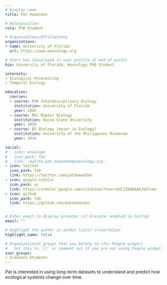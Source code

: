 ```yaml
---
# Display name
title: Pat Dumandan

# Role/position
role: PhD Student

# Organizations/Affiliations
organizations:
- name: University of Florida
  url: https://www.weecology.org

# Short bio (displayed in user profile at end of posts)
bio: University of Florida, Weecology PhD Student

interests:
- Ecological Forecasting
- Temporal Ecology

education:
  courses:
  - course: PhD Interdisciplinary Ecology
    institution: University of Florida
    year: 20XX
  - course: MSc Raptor Biology
    institution: Boise State University
    year: 2020
  - course: BS Biology (major in Ecology)
    institution: University of the Philippines Mindanao
    year: 2014

social:
# - icon: envelope
#   icon_pack: fas
#   link: 'mailto:pat.dumandan@weecology.org'
- icon: twitter
  icon_pack: fab
  link: https://twitter.com/patdumandan
- icon: google-scholar
  icon_pack: ai
  link: https://scholar.google.com/citations?user=O1C1Z0QAAAAJ&hl=en
- icon: github
  icon_pack: fab
  link: https://github.com/patdumandan


# Enter email to display Gravatar (if Gravatar enabled in Config)
email: ""

# Highlight the author in author lists? (true/false)
highlight_name: false

# Organizational groups that you belong to (for People widget)
#   Set this to `[]` or comment out if you are not using People widget.
user_groups:
- Graduate Students
---
```


Pat is interested in using long-term datasets to understand and predict how ecological systems change over time.
